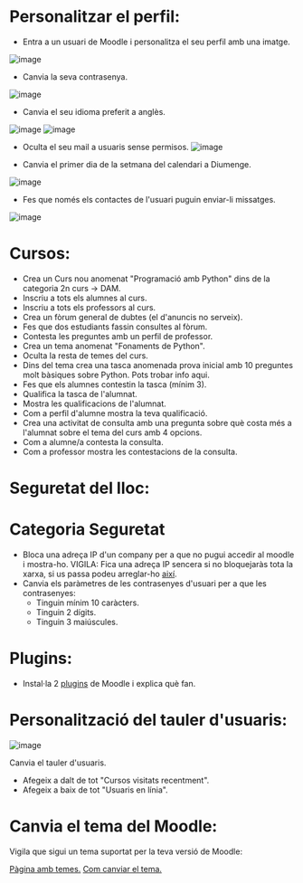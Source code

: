 # Personalitzar el perfil:





- Entra a un usuari de Moodle i personalitza el seu perfil amb una imatge.

![image](https://user-images.githubusercontent.com/119657664/212742155-32608163-4218-4f26-ac67-531125b3a62d.png)



- Canvia la seva contrasenya.

![image](https://user-images.githubusercontent.com/119657664/212742291-48f6505a-0ed5-424a-9c08-8fee6f8b0329.png)

- Canvia el seu idioma preferit a anglès.

![image](https://user-images.githubusercontent.com/119657664/212743093-83fcc1cc-a26c-454b-b4bd-1c7505c8ab77.png)
![image](https://user-images.githubusercontent.com/119657664/212743125-7b0984f2-2615-4751-85b4-2f2510fa8bd7.png)

- Oculta el seu mail a usuaris sense permisos.
![image](https://user-images.githubusercontent.com/119657664/212743254-2116613d-ec65-4d2b-a7b3-1174c28805c9.png)


- Canvia el primer dia de la setmana del calendari a Diumenge.

![image](https://user-images.githubusercontent.com/119657664/212743388-58aa4b76-8efa-4e1e-8ed8-ffdde8454d13.png)

- Fes que només els contactes de l'usuari puguin enviar-li missatges.

![image](https://user-images.githubusercontent.com/119657664/212743505-30b2b1d1-9f23-4188-b342-55273534b381.png)


# Cursos:


- Crea un Curs nou anomenat "Programació amb Python" dins de la categoria 2n curs -> DAM.
- Inscriu a tots els alumnes al curs.
- Inscriu a tots els professors al curs.
- Crea un fòrum general de dubtes (el d'anuncis no serveix).
- Fes que dos estudiants fassin consultes al fòrum.
- Contesta les preguntes amb un perfil de professor.
- Crea un tema anomenat "Fonaments de Python".
- Oculta la resta de temes del curs.
- Dins del tema crea una tasca anomenada prova inicial amb 10 preguntes molt bàsiques sobre Python. Pots trobar info aqui.
- Fes que els alumnes contestin la tasca (mínim 3).
- Qualifica la tasca de l'alumnat.
- Mostra les qualificacions de l'alumnat.
- Com a perfil d'alumne mostra la teva qualificació.
- Crea una activitat de consulta amb una pregunta sobre què costa més a l'alumnat sobre el tema del curs amb 4 opcions.
- Com a alumne/a contesta la consulta.
- Com a professor mostra les contestacions de la consulta.


# Seguretat del lloc:


# Categoria Seguretat


- Bloca una adreça IP d'un company per a que no pugui accedir al moodle i mostra-ho. VIGILA: Fica una adreça IP sencera si no bloquejaràs tota la xarxa, si us passa podeu arreglar-ho [així](https://moodle.org/mod/forum/discuss.php?d=323745).
- Canvia els paràmetres de les contrasenyes d'usuari per a que les contrasenyes:
  - Tinguin mínim 10 caràcters.
  - Tinguin 2 dígits.
  - Tinguin 3 maiúscules.


# Plugins:

- Instal·la 2 [plugins](https://moodle.org/plugins/) de Moodle i explica què fan.


# Personalització del tauler d'usuaris:

![image](https://user-images.githubusercontent.com/110727546/207088651-6131a2b1-20c7-4a9f-b50a-317295ce70f1.png)

Canvia el tauler d'usuaris.

- Afegeix a dalt de tot "Cursos visitats recentment".
- Afegeix a baix de tot "Usuaris en línia".


# Canvia el tema del Moodle:

Vigila que sigui un tema suportat per la teva versió de Moodle:

[Pàgina amb temes.](https://moodle.org/plugins/browse.php?list=category&id=3)
[Com canviar el tema.](https://docs.moodle.org/24/en/Installing_a_new_theme)






























